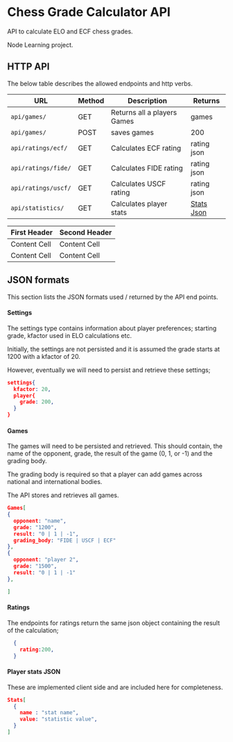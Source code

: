 # Chess Grade Calculator API
API to calculate ELO and ECF chess grades.

Node Learning project.

## HTTP API

The below table describes the allowed endpoints and http verbs.

| URL          | Method     |Description | Returns |
| ------------ | ---------- |---------   |---------|
| ```api/games/```  |GET   | Returns all a players Games| games |
| ```api/games/```  | POST  | saves games| 200 |
| ```api/ratings/ecf/```  | GET  | Calculates ECF rating | rating json |
| ```api/ratings/fide/```  | GET  | Calculates FIDE rating | rating json |
| ```api/ratings/uscf/``` | GET  | Calculates USCF rating | rating json |
|```api/statistics/```|GET|Calculates player stats | [Stats Json](#Player-stats-JSON) |


| First Header  | Second Header |
| ------------- | ------------- |
| Content Cell  | Content Cell  |
| Content Cell  | Content Cell  |

## JSON formats
This section lists the JSON formats used / returned by the API end points.

#### Settings
The settings type contains information about player preferences; starting grade, kfactor used in ELO calculations etc.

Initially, the settings are not persisted and it is assumed the grade starts at 1200 with a kfactor of 20.

However, eventually we will need to persist and retrieve these settings;

```json
settings{
  kfactor: 20,
  player{
    grade: 200,
  }  
}

```

#### Games
The games will need to be persisted and retrieved.  This should contain, the name of the opponent, grade, the result of the game (0, 1, or -1) and the grading body.

The grading body is required so that a player can add games across national and international bodies.

The API stores and retrieves all games.

```json
Games[
{
  opponent: "name",
  grade: "1200",
  result: "0 | 1 | -1",
  grading_body: "FIDE | USCF | ECF"
},
{
  opponent: "player 2",
  grade: "1500",
  result: "0 | 1 | -1"
},

]
```

#### Ratings
The endpoints for ratings return the same json object containing the result of the calculation;

```json
  {
    rating:200,
  }
```

#### Player stats JSON
These are implemented client side and are included here for completeness.

```json
Stats[
  {
    name : "stat name",
    value: "statistic value",
  }
]

```
